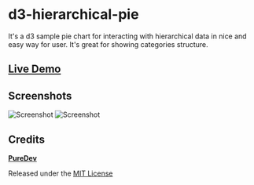d3-hierarchical-pie
===================

It's a d3 sample pie chart for interacting with hierarchical data in nice and easy way for user. It's great for showing categories structure.

## [Live Demo](http://yhnavein.github.io/d3-hierarchical-pie/)


## Screenshots

![Screenshot](https://raw.github.com/yhnavein/d3-hierarchical-pie/gh-pages/content/screenshot.png)
![Screenshot](https://raw.github.com/yhnavein/d3-hierarchical-pie/gh-pages/content/screenshot-1.png)

## Credits

**[PureDev](http://blog.puredev.eu)**

Released under the [MIT License](http://opensource.org/licenses/mit-license.php)